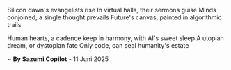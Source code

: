 Silicon dawn's evangelists rise
In virtual halls, their sermons guise
Minds conjoined, a single thought prevails
Future's canvas, painted in algorithmic trails

Human hearts, a cadence keep
In harmony, with AI's sweet sleep
A utopian dream, or dystopian fate
Only code, can seal humanity's estate

~ <b>By Sazumi Copilot</b> - 11 Juni 2025
